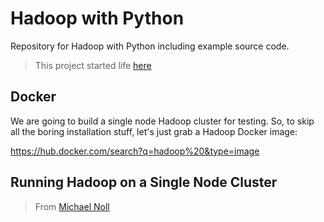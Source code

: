 # Hadoop with Python

Repository for Hadoop with Python including example source code.

> This project started life [here](https://github.com/zdata-inc/HadoopWithPython)


## Docker

We are going to build a single node Hadoop cluster for testing. So, to skip all the boring installation stuff, let's just grab a Hadoop Docker image:

https://hub.docker.com/search?q=hadoop%20&type=image


## Running Hadoop on a Single Node Cluster

> From [Michael Noll](https://www.michael-noll.com/tutorials/running-hadoop-on-ubuntu-linux-single-node-cluster/)


